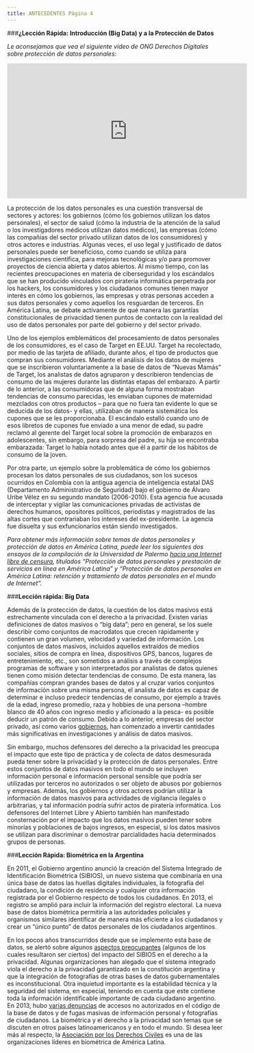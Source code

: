 ```yaml
---
title: ANTECEDENTES Página 4
---
```


###**¿Lección Rápida: Introducción (Big Data) y a la Protección de Datos**

*Le aconsejamos que vea el siguiente video de ONG Derechos Digitales sobre protección de datos personales*:
<iframe width="560" height="315" src="https://www.youtube.com/embed/ObulAMUaT74" frameborder="0" allowfullscreen></iframe>

La protección de los datos personales es una cuestión transversal de sectores y actores: los gobiernos (cómo los gobiernos utilizan los datos personales), el sector de salud (cómo la industria de la atención de la salud o los investigadores médicos utilizan datos médicos), las empresas (cómo las compañías del sector privado utilizan datos de los consumidores) y otros actores e industrias. Algunas veces, el uso legal y justificado de datos personales puede ser beneficioso, como cuando se utiliza para investigaciones científica, para mejoras tecnológicas y/o para promover proyectos de ciencia abierta y datos abiertos. Al mismo tiempo, con las recientes preocupaciones en materia de ciberseguridad y los escándalos que se han producido vinculados con piratería informática perpetrada por los hackers, los consumidores y los ciudadanos comunes tienen mayor interés en cómo los gobiernos, las empresas y otras personas acceden a sus datos personales y como aquellos los resguardan de terceros. En América Latina, se debate activamente de qué manera las garantías constitucionales de privacidad tienen puntos de contacto con la realidad del uso de datos personales por parte del gobierno y del sector privado. 

Uno de los ejemplos emblemáticos del procesamiento de datos personales de los consumidores, es el caso de Target en EE.UU. Target ha recolectado, por medio de las tarjeta de afiliado, durante años, el tipo de productos que compran sus consumidores. Mediante el análisis de los datos de mujeres que se inscribieron voluntariamente a la base de datos de “Nuevas Mamás” de Target,  los analistas de datos agruparon y describieron tendencias de consumo de las mujeres durante las distintas etapas del embarazo. A partir de lo anterior,  a las consumidoras que de alguna forma mostraban tendencias de consumo parecidas, les enviaban cupones de maternidad mezclados con otros productos – para que no fuera tan evidente lo que se deducida de los datos- y ellas, utilizaban de manera sistemática los cupones que se les proporcionaba. El escándalo estalló cuando uno de esos libretos de cupones fue enviado a una menor de edad,  su padre reclamó al gerente del Target local sobre la promoción de embarazos en adolescentes, sin embargo, para sorpresa del padre, su hija se encontraba embarazada: Target lo había notado antes que él a partir de los hábitos de consumo de la joven.

Por otra parte, un ejemplo sobre la problemática de cómo los gobiernos procesan los datos personales de sus ciudadanos, son los sucesos ocurridos en Colombia con la antigua agencia de inteligencia estatal DAS (Departamento Administrativo de Seguridad) bajo el gobierno de Álvaro Uribe Vélez en su segundo mandato (2006-2010). Esta agencia fue acusada de interceptar y vigilar las comunicaciones privadas de activistas de derechos humanos, opositores  políticos, periodistas y magistrados de las altas cortes que contrariaban los intereses del ex-presidente. La agencia fue disuelta y sus exfuncionarios están siendo investigados. 

*Para obtener más información sobre temas de datos personales y protección de datos en América Latina, puede leer los siguientes dos ensayos de la compilación de la Universidad de Palermo <a href="http://www.palermo.edu/cele/pdf/internet_libre_de_censura_libro.pdf" target="_blank">hacia una Internet libre de censura</a>, titulados “Protección de datos personales y prestación de servicios en línea en América Latina” y “Protección de datos personales en América Latina: retención y tratamiento de datos personales en el mundo de Internet”.*

###**Lección rápida: Big Data**

Además de la protección de datos, la cuestión de los datos masivos está estrechamente vinculada con el derecho a la privacidad. Existen varias definiciones de datos masivos o “big data”; pero en general, se los suele describir como conjuntos de macrodatos que crecen rápidamente y contienen un gran volumen, velocidad y variedad de información. Los conjuntos de datos masivos, incluidos aquellos extraídos de medios sociales, sitios de compra en línea, dispositivos GPS, bancos, lugares de entretenimiento, etc., son sometidos a análisis a través de complejos programas de software y son interpretados por  analistas de datos quienes tienen como misión detectar tendencias de consumo. De esta manera, las compañías compran grandes bases de datos y al cruzar varios conjuntos de información sobre una misma persona, el analista de datos es capaz de determinar e incluso predecir tendencias de consumo, por ejemplo a través de la edad, ingreso promedio, raza y hobbies de una persona –hombre blanco de 40 años con ingreso medio y aficionado a la pesca- es posible deducir un patrón de consumo. Debido a lo anterior, empresas del sector privado, así como varios <a href="http://www.whitehouse.gov/sites/default/files/docs/big_data_privacy_report_may_1_2014.pdf" target="_blank">gobiernos</a>, han comenzado a invertir cantidades más significativas en investigaciones y análisis de datos masivos. 

Sin embargo, muchos defensores del derecho a la privacidad les preocupa el impacto que este tipo de práctica y de colecta de datos desmesurada pueda tener sobre la privacidad y la protección de datos personales. Entre estos conjuntos de datos masivos en todo el mundo se incluyen información personal e información personal sensible que podría ser utilizadas por terceros no autorizados o ser objeto de abusos por gobiernos y empresas. Además, los gobiernos y otros actores podrían utilizar la información de datos masivos para actividades de vigilancia ilegales o arbitrarias, y tal información podría sufrir actos de piratería informática. Los defensores del Internet Libre y Abierto también han manifestado consternación por el impacto que los datos masivos pueden tener sobre minorías y poblaciones de bajos ingresos, en especial, si los datos masivos se utilizan para discriminar o demostrar parcialidades hacia determinados grupos de personas.

###**Lección Rápida: Biométrica en la Argentina**		

En 2011, el Gobierno argentino anunció la creación del Sistema Integrado de Identificación Biométrica (SIBIOS), un nuevo sistema que combinaría en una única base de datos las huellas digitales individuales, la fotografía del ciudadano, la condición de residencia y cualquier otra información registrada por el Gobierno respecto de todos los ciudadanos. En 2013, el registro se amplió para incluir la información del registro electoral. La nueva base de datos biométrica permitiría a las autoridades policiales y organismos similares identificar de manera más eficiente a los ciudadanos y crear un “único punto” de datos personales de los ciudadanos argentinos. 

En los pocos años transcurridos desde que se implemento esta base de datos, se alertó sobre algunos <a href="https://www.ifex.org/argentina/2013/10/30/new_surveillance/" target="_blank">aspectos preocupantes</a> (algunos de los cuales resultaron ser ciertos) del impacto del SIBIOS en el derecho a la privacidad. Algunas organizaciones han alegado que el sistema integrado viola el derecho a la privacidad garantizado en la constitución argentina y que la integración de fotografías de otras bases de datos gubernamentales es inconstitucional. Otra inquietud importante es la estabilidad técnica y la seguridad del sistema, en especial, teniendo en cuenta que este contiene toda la información identificable importante de cada ciudadano argentino. En 2013, hubo <a href="https://www.ifex.org/argentina/2013/12/12/biometrics_leak/" target="_blank">varias denuncias</a> de accesos no autorizados en el código de la base de datos y de fugas masivas de información personal y fotografías de ciudadanos. La biométrica y el derecho a la privacidad son temas que se discuten en otros países latinoamericanos y en todo el mundo. Si desea leer más al respecto, la <a href="http://www.adc.org.ar/" target="_blank">Asociación por los Derechos Civiles</a> es una de las organizaciones líderes en biométrica de América Latina.


